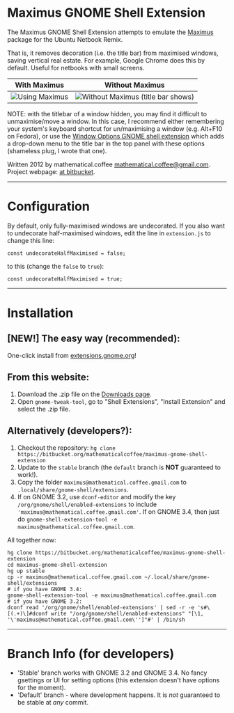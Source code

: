 # Maximus GNOME Shell Extension

The Maximus GNOME Shell Extension attempts to emulate the [Maximus](https://launchpad.net/maximus) package for the Ubuntu Netbook Remix.

That is, it removes decoration (i.e. the title bar) from maximised windows, saving vertical real estate. For example, Google Chrome does this by default.
Useful for netbooks with small screens.

| With Maximus  | Without Maximus |
|:-----:|:-----:|
| ![Using Maximus](http://cdn.bitbucket.org/mathematicalcoffee/maximus-gnome-shell-extension/downloads/maximus.png) | ![Without Maximus (title bar shows)](http://cdn.bitbucket.org/mathematicalcoffee/maximus-gnome-shell-extension/downloads/no-maximus.png) |

NOTE: with the titlebar of a window hidden, you may find it difficult to unmaximise/move a window.
In this case, I recommend either remembering your system's keyboard shortcut for un/maximising a window (e.g. Alt+F10 on Fedora), or use the [Window Options GNOME shell extension](https://bitbucket.org/mathematicalcoffee/window-options-gnome-shell-extension) which adds a drop-down menu to the title bar in the top panel with these options (shameless plug, I wrote that one).

Written 2012 by mathematical.coffee [mathematical.coffee@gmail.com](mailto:mathematical.coffee@gmail.com?subject=maximus%20question).   
Project webpage: [at  bitbucket](https://bitbucket.org/mathematicalcoffee/maximus-gnome-shell-extension).

---
# Configuration

By default, only fully-maximised windows are undecorated.
If you also want to undecorate half-maximised windows, edit the line in `extension.js` to change this line:

    const undecorateHalfMaximised = false;

to this (change the `false` to `true`):

    const undecorateHalfMaximised = true;

---

# Installation

## **[NEW!]** The easy way (recommended):
One-click install from [extensions.gnome.org](https://extensions.gnome.org/extension/354/maximus/)!

## From this website:
1. Download the .zip file on the [Downloads page](https://bitbucket.org/mathematicalcoffee/maximus-gnome-shell-extension/downloads).
2. Open `gnome-tweak-tool`, go to "Shell Extensions", "Install Extension" and select the .zip file.

## Alternatively (developers?):

1. Checkout the repository: `hg clone https://bitbucket.org/mathematicalcoffee/maximus-gnome-shell-extension`
2. Update to the `stable` branch (the `default` branch is **NOT** guaranteed to work!).
3. Copy the folder `maximus@mathematical.coffee.gmail.com` to `.local/share/gnome-shell/extensions`.
4. If on GNOME 3.2, use `dconf-editor` and modify the key `/org/gnome/shell/enabled-extensions` to include `'maximus@mathematical.coffee.gmail.com'`. 
If on GNOME 3.4, then just do `gnome-shell-extension-tool -e maximus@mathematical.coffee.gmail.com`.

All together now:

    hg clone https://bitbucket.org/mathematicalcoffee/maximus-gnome-shell-extension
    cd maximus-gnome-shell-extension
    hg up stable
    cp -r maximus@mathematical.coffee.gmail.com ~/.local/share/gnome-shell/extensions
    # if you have GNOME 3.4:
    gnome-shell-extension-tool -e maximus@mathematical.coffee.gmail.com
    # if you have GNOME 3.2:
    dconf read '/org/gnome/shell/enabled-extensions' | sed -r -e 's#\[(.+)\]#dconf write "/org/gnome/shell/enabled-extensions" "[\1, '\'maximus@mathematical.coffee.gmail.com\'']"#' | /bin/sh

---

# Branch Info (for developers)

* 'Stable' branch works with GNOME 3.2 and GNOME 3.4. No fancy gsettings or UI for setting options (this extension doesn't have options for the moment).
* 'Default' branch - where development happens. It is *not* guaranteed to be stable at *any* commit.

